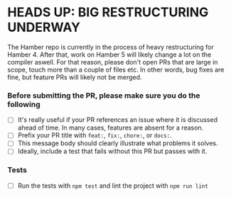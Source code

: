 # HEADS UP: BIG RESTRUCTURING UNDERWAY

The Hamber repo is currently in the process of heavy restructuring for Hamber 4. After that, work on Hamber 5 will likely change a lot on the compiler aswell. For that reason, please don't open PRs that are large in scope, touch more than a couple of files etc. In other words, bug fixes are fine, but feature PRs will likely not be merged.

### Before submitting the PR, please make sure you do the following
- [ ] It's really useful if your PR references an issue where it is discussed ahead of time. In many cases, features are absent for a reason.
- [ ] Prefix your PR title with `feat:`, `fix:`, `chore:`, or `docs:`.
- [ ] This message body should clearly illustrate what problems it solves.
- [ ] Ideally, include a test that fails without this PR but passes with it.

### Tests
-  [ ] Run the tests with `npm test` and lint the project with `npm run lint`
